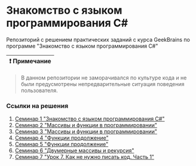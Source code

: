 # Знакомство с языком программирования С#

Репозиторий с решением практических заданий с курса GeekBrains по программе "Знакомство с языком программирования С#"

| :exclamation:  Примечание   |
|-----------------------------------------|
> В данном репозитории не заморачивался по культуре кода и не были предусмотрены непредварительные ситуация поведения пользователя.


### Ссылки на решения

1. [Семинар 1 "Знакомство с языком программирования С#"](https://github.com/AdilBikeev/introduction-with-csharp/tree/master/introduction-with-csharp/1_Seminar)
2. [Семинар 2 "Массивы и функции в программировании"](https://github.com/AdilBikeev/introduction-with-csharp/tree/master/introduction-with-csharp/2_Seminar)
3. [Семинар 3 "Массивы и функции в программировании"](https://github.com/AdilBikeev/introduction-with-csharp/tree/master/introduction-with-csharp/3_Seminar)
4. [Семинар 4 "Функции продолжение"](https://github.com/AdilBikeev/introduction-with-csharp/tree/master/introduction-with-csharp/4_Seminar)
5. [Семинар 5 "Функции продолжение"](https://github.com/AdilBikeev/introduction-with-csharp/tree/master/introduction-with-csharp/5_Seminar)
6. [Семинар 6 "Двумерные массивы и рекурсия"](https://github.com/AdilBikeev/introduction-with-csharp/tree/master/introduction-with-csharp/6_Seminar)
7. [Семинар 7 "Урок 7. Как не нужно писать код. Часть 1"](https://github.com/AdilBikeev/introduction-with-csharp/tree/master/introduction-with-csharp/7_Seminar)
